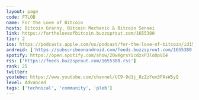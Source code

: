 ```yaml
---
layout: page
code: FTLOB
name: For the Love of Bitcoin
hosts: Bitcoin Granny, Bitcoin Mechanic & Bitcoin Sensei
link: https://fortheloveofbitcoin.buzzsprout.com/1655380
tier: 2
ios: https://podcasts.apple.com/us/podcast/for-the-love-of-bitcoin/id1551683632
android: ['https://subscribeonandroid.com/feeds.buzzsprout.com/1655380.rss']
spotify: https://open.spotify.com/show/20wXgrsYicdzxPJloDpVI4
rss: ['https://feeds.buzzsprout.com/1655380.rss']
rank: 25
twitter: 
youtube: https://www.youtube.com/channel/UC9-9d1j_8zZzYum3FAsW5yQ
level: Advanced
tags: ['technical', 'community', 'pleb']
---
```

